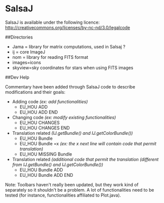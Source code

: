 SalsaJ
======

SalsaJ is available under the following licence:
http://creativecommons.org/licenses/by-nc-nd/3.0/legalcode


##Directories

- Jama = library for matrix computations, used in Salsaj ?
- ij = core ImageJ
- nom = library for reading FITS format
- images=icons
- skyview=sky coordinates for stars when using FITS images

##Dev Help

Commentary have been added through SalsaJ code to describe modifications and their goals:

* Adding code *(ex: add functionalities)*
    * EU_HOU ADD
    * EU_HOU ADD END
* Changing code *(ex: modify existing functionalities)*
    * EU_HOU CHANGES
    * EU_HOU CHANGES END
* Translation related *(IJ.getBundle() and IJ.getColorBundle())*
    * EU_HOU Bundle
    * EU_HOU Bundle =x *(ex: the x next line will contain code that permit translation)*
    * EU_HOU MISSING Bundle
* Translation related *(additional code that permit the translation (different from IJ.getBundle() and IJ.getColorBundle())*
    * EU_HOU Bundle ADD
    * EU_HOU Bundle ADD END

Note: Toolbars haven't really been updated, but they work kind of separately so it shouldn't be a problem. A lot of functionalities need to be tested (for instance, functionalities affiliated to Plot.java).
